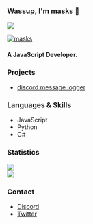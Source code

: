### Wassup, I'm masks 👋

![](https://komarev.com/ghpvc/?username=6galore) <br/>
<a href="https://discord.com/users/381767592295268363"><p><img align="center" src="https://discord.c99.nl/widget/theme-4/381767592295268363.png" alt="masks"/></a>
#### A JavaScript Developer.

### Projects

- [discord message logger](https://github.com/6galore/discord_message_logger)


### Languages & Skills

- JavaScript
- Python
- C#

### Statistics

![](https://github-readme-stats.vercel.app/api?username=6galore&count_private=true&show_icons=true&theme=tokyonight) <br/>
![](https://github-readme-stats.vercel.app/api/wakatime?username=fallnx&theme=tokyonight)

### Contact

- [Discord](https://discord.com/users/381767592295268363)
- [Twitter](https://twitter.com/masksxxix)
